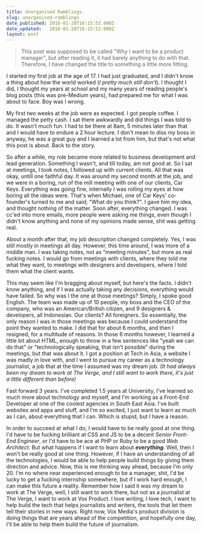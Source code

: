 ```yaml
---
title: Unorganised Ramblings.
slug: unorganised-ramblings
date_published: 2016-01-28T16:15:52.000Z
date_updated:   2016-01-28T16:15:52.000Z
layout: post
---
```


> This post was supposed to be called "Why I want to be a product manager", but after reading it, it had barely anything to do with that. Therefore, I have changed the title to something a little more fitting.

I started my first job at the age of 17. I had just graduated, and I didn't know a thing about how the world worked (_I pretty much still don't_). I thought I did, I thought my years at school and my many years of reading people's blog posts (this was pre-Medium years), had prepared me for what I was about to face. Boy was I wrong. 

My first two weeks at the job were as expected. I got people coffee. I managed the petty cash. I sat there awkwardly and did things I was told to do. It wasn't much fun. I had to be there at 8am, 5 minutes later than that and I would have to endure a 2 hour lecture. I don't mean to diss my boss in anyway, he was a great guy and I learned a lot from him, but that's not what this post is about. Back to the story. 

So after a while, my role became more related to business development and lead generation. Something I wasn't, and till today, am not good at. So I sat at meetings, I took notes, I followed up with current clients. All that was okay, untill one faithful day. It was around my second month at the job, and we were in a boring, run of the mill meeting with one of our clients, Car Keys. Everything was going fine, internally I was rolling my eyes at how boring all the ideas were. That's when Michael, one of Car Keys' co-founder's turned to me and said; "What do you think?". I gave him my idea, and thought nothing of the matter. Soon after, everything changed. I was cc'ed into more emails, more people were asking me things, even though I didn't know anything and none of my opinions made sense, shit was getting real. 

About a month after that, my job description changed completely. Yes, I was still mostly in meetings all day. However, this time around, I was more of a middle man. I was taking notes, not as "meeting minutes", but more as real fucking notes. I would go from meetings with clients, where they told me what they want, to meetings with designers and developers, where I told them what the client wants. 

This may seem like I'm bragging about myself, but here's the facts. I didn't know anything, and if I was actually taking any decisions, everything would have failed. So why was I the one at those meetings? Simply, I spoke good English. The team was made up of 10 people, my boss and the CEO of the company, who was an American/British citizen, and 9 designers & developers, all Indonesian. Our clients? All foreigners. So essentially, the only reason I was in those meetings was because I could understand the point they wanted to make. I did that for about 6  months, and then I resigned, for a multitude of reasons. In those 6 months however, I learned a little bit about HTML, enough to throw in a few sentences like "yeah we can do that" or "technologically speaking, that isn't possible" during the meetings, but that was about it. I got a position at Tech in Asia, a website I was madly in love with, and I went to pursue my career as a technology journalist, a job that at the time I assumed was my dream job. *(It had always been my dream to work at The Verge, and I still want to work there, it's just a little different than before)*

Fast forward 3 years. I've completed 1.5 years at University, I've learned so much more about technology and myself, and I'm working as a Front-End Developer at one of the coolest agencies in South East Asia. I've built websites and apps and stuff, and I'm so excited, I just want to learn as much as I can, about everything that I can. Which is stupid, but I have a reason. 

In order to succeed at what I do, I would have to be really good at one thing. I'd have to be fucking brilliant at CSS and JS to be a decent *Senior Front-End Engineer*, or I'd have to be ace at PHP or Ruby to be a good *Web Architect*. But what happens if I want to learn about _**everything**_. Well, then I won't be really good at one thing. However, if I have an understanding of all the technologies, I would be able to help people build things by giving them direction and advice. Now, this is me thinking way ahead, because I'm only 20. I'm no where near experienced enough to be a manager, shit, I'd be lucky to get a fucking internship somewhere, but if I work hard enough, I can make this future a reality. Remember how I said it was my dream to work at The Verge, well, I still want to work there, but not as a journalist at The Verge, I want to work at Vox Product. I love writing, I love tech, I want to help build the tech that helps journalists and writers, the tools that let them tell their stories in new ways. Right now, Vox Media's product division is doing things that are years ahead of the competition, and hopefully one day, I'll be able to help them build the future of journalism.
